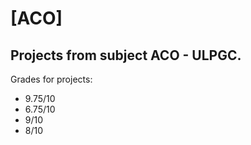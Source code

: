# [ACO]
## Projects from subject ACO - ULPGC.

Grades for projects:
- 9.75/10
- 6.75/10
- 9/10
- 8/10